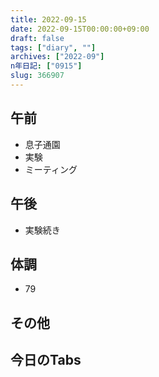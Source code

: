```yaml
---
title: 2022-09-15
date: 2022-09-15T00:00:00+09:00
draft: false
tags: ["diary", ""]
archives: ["2022-09"]
n年日記: ["0915"]
slug: 366907
---
```

## 午前
- 息子通園
- 実験
- ミーティング
## 午後
- 実験続き
## 体調
- 79
## その他
## 今日のTabs